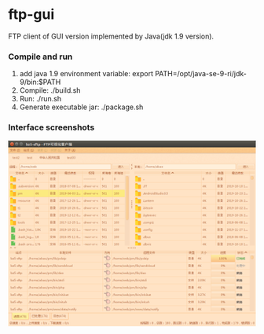 # ftp-gui
FTP client of GUI version implemented by Java(jdk 1.9 version).

### Compile and run
1. add java 1.9 environment variable: export PATH=/opt/java-se-9-ri/jdk-9/bin:$PATH
2. Compile: ./build.sh
3. Run: ./run.sh
4. Generate executable jar: ./package.sh

### Interface screenshots
![ftp-gui Interface screenshots](ftp-gui.png)
